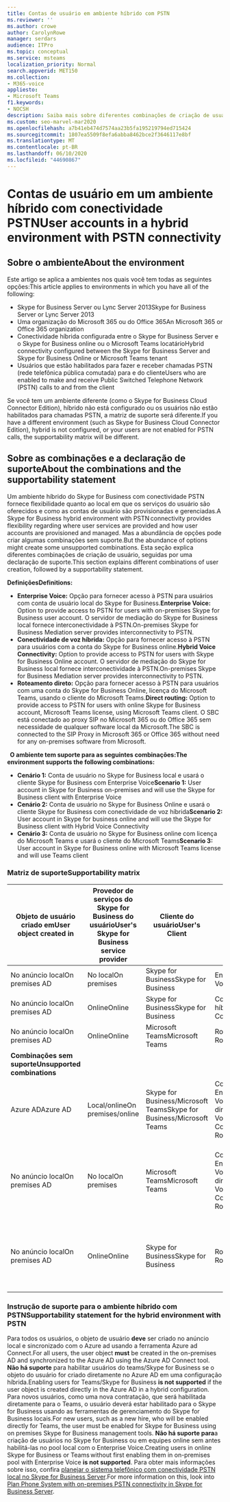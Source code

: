 ```yaml
---
title: Contas de usuário em ambiente híbrido com PSTN
ms.reviewer: ''
ms.author: crowe
author: CarolynRowe
manager: serdars
audience: ITPro
ms.topic: conceptual
ms.service: msteams
localization_priority: Normal
search.appverid: MET150
ms.collection:
- M365-voice
appliesto:
- Microsoft Teams
f1.keywords:
- NOCSH
description: Saiba mais sobre diferentes combinações de criação de usuários e quais combinações têm suporte ou não são suportadas.
ms.custom: seo-marvel-mar2020
ms.openlocfilehash: a7b41eb474d7574aa23b5fa195219794ed715424
ms.sourcegitcommit: 1807ea5509f8efa6abba8462bce2f3646117e8bf
ms.translationtype: MT
ms.contentlocale: pt-BR
ms.lasthandoff: 06/10/2020
ms.locfileid: "44690867"
---
```

# <a name="user-accounts-in-a-hybrid-environment-with-pstn-connectivity"></a><span data-ttu-id="5ab62-103">Contas de usuário em um ambiente híbrido com conectividade PSTN</span><span class="sxs-lookup"><span data-stu-id="5ab62-103">User accounts in a hybrid environment with PSTN connectivity</span></span>

## <a name="about-the-environment"></a><span data-ttu-id="5ab62-104">Sobre o ambiente</span><span class="sxs-lookup"><span data-stu-id="5ab62-104">About the environment</span></span>

<span data-ttu-id="5ab62-105">Este artigo se aplica a ambientes nos quais você tem todas as seguintes opções:</span><span class="sxs-lookup"><span data-stu-id="5ab62-105">This article applies to environments in which you have all of the following:</span></span> 
 
- <span data-ttu-id="5ab62-106">Skype for Business Server ou Lync Server 2013</span><span class="sxs-lookup"><span data-stu-id="5ab62-106">Skype for Business Server or Lync Server 2013</span></span> 
- <span data-ttu-id="5ab62-107">Uma organização do Microsoft 365 ou do Office 365</span><span class="sxs-lookup"><span data-stu-id="5ab62-107">An Microsoft 365 or Office 365 organization</span></span> 
- <span data-ttu-id="5ab62-108">Conectividade híbrida configurada entre o Skype for Business Server e o Skype for Business online ou o Microsoft Teams locatário</span><span class="sxs-lookup"><span data-stu-id="5ab62-108">Hybrid connectivity configured between the Skype for Business Server and Skype for Business Online or Microsoft Teams tenant</span></span> 
- <span data-ttu-id="5ab62-109">Usuários que estão habilitados para fazer e receber chamadas PSTN (rede telefônica pública comutada) para e do cliente</span><span class="sxs-lookup"><span data-stu-id="5ab62-109">Users who are enabled to make and receive Public Switched Telephone Network (PSTN) calls to and from the client</span></span>

 
<span data-ttu-id="5ab62-110">Se você tem um ambiente diferente (como o Skype for Business Cloud Connector Edition), híbrido não está configurado ou os usuários não estão habilitados para chamadas PSTN, a matriz de suporte será diferente.</span><span class="sxs-lookup"><span data-stu-id="5ab62-110">If you have a different environment (such as Skype for Business Cloud Connector Edition), hybrid is not configured, or your users are not enabled for PSTN calls, the supportability matrix will be different.</span></span>  

## <a name="about-the-combinations-and-the-supportability-statement"></a><span data-ttu-id="5ab62-111">Sobre as combinações e a declaração de suporte</span><span class="sxs-lookup"><span data-stu-id="5ab62-111">About the combinations and the supportability statement</span></span>  

<span data-ttu-id="5ab62-112">Um ambiente híbrido do Skype for Business com conectividade PSTN fornece flexibilidade quanto ao local em que os serviços do usuário são oferecidos e como as contas de usuário são provisionadas e gerenciadas.</span><span class="sxs-lookup"><span data-stu-id="5ab62-112">A Skype for Business hybrid environment with PSTN connectivity provides flexibility regarding where user services are provided and how user accounts are provisioned and managed.</span></span> <span data-ttu-id="5ab62-113">Mas a abundância de opções pode criar algumas combinações sem suporte.</span><span class="sxs-lookup"><span data-stu-id="5ab62-113">But the abundance of options might create some unsupported combinations.</span></span> <span data-ttu-id="5ab62-114">Esta seção explica diferentes combinações de criação de usuário, seguidas por uma declaração de suporte.</span><span class="sxs-lookup"><span data-stu-id="5ab62-114">This section explains different combinations of user creation, followed by a supportability statement.</span></span>


<span data-ttu-id="5ab62-115">**Definições**</span><span class="sxs-lookup"><span data-stu-id="5ab62-115">**Definitions:**</span></span>   
- <span data-ttu-id="5ab62-116">**Enterprise Voice:** Opção para fornecer acesso à PSTN para usuários com conta de usuário local do Skype for Business.</span><span class="sxs-lookup"><span data-stu-id="5ab62-116">**Enterprise Voice:** Option to provide access to PSTN for users with on-premises Skype for Business user account.</span></span> <span data-ttu-id="5ab62-117">O servidor de mediação do Skype for Business local fornece interconectividade à PSTN.</span><span class="sxs-lookup"><span data-stu-id="5ab62-117">On-premises Skype for Business Mediation server provides interconnectivity to PSTN.</span></span>  
- <span data-ttu-id="5ab62-118">**Conectividade de voz híbrida:** Opção para fornecer acesso à PSTN para usuários com a conta do Skype for Business online.</span><span class="sxs-lookup"><span data-stu-id="5ab62-118">**Hybrid Voice Connectivity:** Option to provide access to PSTN for users with Skype for Business Online account.</span></span> <span data-ttu-id="5ab62-119">O servidor de mediação do Skype for Business local fornece interconectividade à PSTN.</span><span class="sxs-lookup"><span data-stu-id="5ab62-119">On-premises Skype for Business Mediation server provides interconnectivity to PSTN.</span></span> 
- <span data-ttu-id="5ab62-120">**Roteamento direto:** Opção para fornecer acesso à PSTN para usuários com uma conta do Skype for Business Online, licença do Microsoft Teams, usando o cliente do Microsoft Teams.</span><span class="sxs-lookup"><span data-stu-id="5ab62-120">**Direct routing:** Option to provide access to PSTN for users with online Skype for Business account, Microsoft Teams license, using Microsoft Teams client.</span></span> <span data-ttu-id="5ab62-121">O SBC está conectado ao proxy SIP no Microsoft 365 ou do Office 365 sem necessidade de qualquer software local da Microsoft.</span><span class="sxs-lookup"><span data-stu-id="5ab62-121">The SBC is connected to the SIP Proxy in Microsoft 365 or Office 365 without need for any on-premises software from Microsoft.</span></span>

  
<span data-ttu-id="5ab62-122">**O ambiente tem suporte para as seguintes combinações:**</span><span class="sxs-lookup"><span data-stu-id="5ab62-122">**The environment supports the following combinations:**</span></span>
- <span data-ttu-id="5ab62-123">**Cenário 1:** Conta de usuário no Skype for Business local e usará o cliente Skype for Business com Enterprise Voice</span><span class="sxs-lookup"><span data-stu-id="5ab62-123">**Scenario 1:** User account in Skype for Business on-premises and will use the Skype for Business client with Enterprise Voice</span></span>
- <span data-ttu-id="5ab62-124">**Cenário 2:** Conta de usuário no Skype for Business Online e usará o cliente Skype for Business com conectividade de voz híbrida</span><span class="sxs-lookup"><span data-stu-id="5ab62-124">**Scenario 2:** User account in Skype for business online and will use the Skype for Business client with Hybrid Voice Connectivity</span></span>
- <span data-ttu-id="5ab62-125">**Cenário 3:** Conta de usuário no Skype for Business online com licença do Microsoft Teams e usará o cliente do Microsoft Teams</span><span class="sxs-lookup"><span data-stu-id="5ab62-125">**Scenario 3:** User account in Skype for Business online with Microsoft Teams license and will use Teams client</span></span>
 
### <a name="supportability-matrix"></a><span data-ttu-id="5ab62-126">Matriz de suporte</span><span class="sxs-lookup"><span data-stu-id="5ab62-126">Supportability matrix</span></span>


|<span data-ttu-id="5ab62-127">**Objeto de usuário criado em**</span><span class="sxs-lookup"><span data-stu-id="5ab62-127">**User object created in**</span></span>  |<span data-ttu-id="5ab62-128">**Provedor de serviços do Skype for Business do usuário**</span><span class="sxs-lookup"><span data-stu-id="5ab62-128">**User's Skype for Business service provider**</span></span>|<span data-ttu-id="5ab62-129">**Cliente do usuário**</span><span class="sxs-lookup"><span data-stu-id="5ab62-129">**User's Client**</span></span>|<span data-ttu-id="5ab62-130">**Opção de voz**</span><span class="sxs-lookup"><span data-stu-id="5ab62-130">**Voice option**</span></span>|<span data-ttu-id="5ab62-131">**Compatível**</span><span class="sxs-lookup"><span data-stu-id="5ab62-131">**Supported**</span></span>|
| ------------ | --------- | --------- | --------- | -------- |
|<span data-ttu-id="5ab62-132">No anúncio local</span><span class="sxs-lookup"><span data-stu-id="5ab62-132">On premises AD</span></span>| <span data-ttu-id="5ab62-133">No local</span><span class="sxs-lookup"><span data-stu-id="5ab62-133">On premises</span></span> |<span data-ttu-id="5ab62-134">Skype for Business</span><span class="sxs-lookup"><span data-stu-id="5ab62-134">Skype for Business</span></span>   | <span data-ttu-id="5ab62-135">Enterprise Voice</span><span class="sxs-lookup"><span data-stu-id="5ab62-135">Enterprise Voice</span></span>   |<span data-ttu-id="5ab62-136">Sim</span><span class="sxs-lookup"><span data-stu-id="5ab62-136">Yes</span></span>|
|<span data-ttu-id="5ab62-137">No anúncio local</span><span class="sxs-lookup"><span data-stu-id="5ab62-137">On premises AD</span></span>|<span data-ttu-id="5ab62-138">Online</span><span class="sxs-lookup"><span data-stu-id="5ab62-138">Online</span></span>| <span data-ttu-id="5ab62-139">Skype for Business</span><span class="sxs-lookup"><span data-stu-id="5ab62-139">Skype for Business</span></span>  | <span data-ttu-id="5ab62-140">Conectividade de voz híbrida</span><span class="sxs-lookup"><span data-stu-id="5ab62-140">Hybrid Voice Connectivity</span></span>   |<span data-ttu-id="5ab62-141">Sim</span><span class="sxs-lookup"><span data-stu-id="5ab62-141">Yes</span></span> |
|<span data-ttu-id="5ab62-142">No anúncio local</span><span class="sxs-lookup"><span data-stu-id="5ab62-142">On premises AD</span></span>|<span data-ttu-id="5ab62-143">Online</span><span class="sxs-lookup"><span data-stu-id="5ab62-143">Online</span></span> |<span data-ttu-id="5ab62-144">Microsoft Teams</span><span class="sxs-lookup"><span data-stu-id="5ab62-144">Microsoft Teams</span></span> |<span data-ttu-id="5ab62-145">Roteamento Direto</span><span class="sxs-lookup"><span data-stu-id="5ab62-145">Direct Routing</span></span>  |<span data-ttu-id="5ab62-146">Sim</span><span class="sxs-lookup"><span data-stu-id="5ab62-146">Yes</span></span> |
|<span data-ttu-id="5ab62-147">**Combinações sem suporte**</span><span class="sxs-lookup"><span data-stu-id="5ab62-147">**Unsupported combinations**</span></span>    | |         |         |      |
|<span data-ttu-id="5ab62-148">Azure AD</span><span class="sxs-lookup"><span data-stu-id="5ab62-148">Azure AD</span></span>| <span data-ttu-id="5ab62-149">Local/online</span><span class="sxs-lookup"><span data-stu-id="5ab62-149">On premises/online</span></span> | <span data-ttu-id="5ab62-150">Skype for Business/Microsoft Teams</span><span class="sxs-lookup"><span data-stu-id="5ab62-150">Skype for Business/Microsoft Teams</span></span>|<span data-ttu-id="5ab62-151">Conectividade de voz do Enterprise Voice/Hybrid/roteamento direto</span><span class="sxs-lookup"><span data-stu-id="5ab62-151">Enterprise Voice/Hybrid Voice Connectivity/Direct Routing</span></span>  |<span data-ttu-id="5ab62-152">Não, o objeto do usuário deve ser criado primeiro no AD local</span><span class="sxs-lookup"><span data-stu-id="5ab62-152">No, user object MUST be created in on-premises AD first</span></span> |
|<span data-ttu-id="5ab62-153">No anúncio local</span><span class="sxs-lookup"><span data-stu-id="5ab62-153">On premises AD</span></span>  |<span data-ttu-id="5ab62-154">No local</span><span class="sxs-lookup"><span data-stu-id="5ab62-154">On premises</span></span>| <span data-ttu-id="5ab62-155">Microsoft Teams</span><span class="sxs-lookup"><span data-stu-id="5ab62-155">Microsoft Teams</span></span>| <span data-ttu-id="5ab62-156">Conectividade de voz do Enterprise Voice/Hybrid/roteamento direto</span><span class="sxs-lookup"><span data-stu-id="5ab62-156">Enterprise Voice/Hybrid Voice Connectivity/Direct Routing</span></span>   |<span data-ttu-id="5ab62-157">Não, o cliente do Microsoft Teams não é compatível com o Skype for Business local</span><span class="sxs-lookup"><span data-stu-id="5ab62-157">No, Microsoft Teams client is not supported with on-premises Skype for Business</span></span> |     
|<span data-ttu-id="5ab62-158">No anúncio local</span><span class="sxs-lookup"><span data-stu-id="5ab62-158">On premises AD</span></span>  |<span data-ttu-id="5ab62-159">Online</span><span class="sxs-lookup"><span data-stu-id="5ab62-159">Online</span></span> |<span data-ttu-id="5ab62-160">Skype for Business</span><span class="sxs-lookup"><span data-stu-id="5ab62-160">Skype for Business</span></span>  | <span data-ttu-id="5ab62-161">Roteamento Direto</span><span class="sxs-lookup"><span data-stu-id="5ab62-161">Direct Routing</span></span>  |<span data-ttu-id="5ab62-162">Não, o roteamento direto não é compatível com o cliente Skype for Business</span><span class="sxs-lookup"><span data-stu-id="5ab62-162">No, Direct Routing is not supported with Skype for Business client</span></span>  |


### <a name="supportability-statement-for-the-hybrid-environment-with-pstn"></a><span data-ttu-id="5ab62-163">Instrução de suporte para o ambiente híbrido com PSTN</span><span class="sxs-lookup"><span data-stu-id="5ab62-163">Supportability statement for the hybrid environment with PSTN</span></span>

<span data-ttu-id="5ab62-164">Para todos os usuários, o objeto de usuário **deve** ser criado no anúncio local e sincronizado com o Azure ad usando a ferramenta Azure ad Connect.</span><span class="sxs-lookup"><span data-stu-id="5ab62-164">For all users, the user object **must** be created in the on-premises AD and synchronized to the Azure AD using the Azure AD Connect tool.</span></span> <span data-ttu-id="5ab62-165">**Não há suporte** para habilitar usuários do teams/Skype for Business se o objeto do usuário for criado diretamente no Azure AD em uma configuração híbrida.</span><span class="sxs-lookup"><span data-stu-id="5ab62-165">Enabling users for Teams/Skype for Business **is not supported** if the user object is created directly in the Azure AD in a hybrid configuration.</span></span> <span data-ttu-id="5ab62-166">Para novos usuários, como uma nova contratação, que será habilitada diretamente para o Teams, o usuário deverá estar habilitado para o Skype for Business usando as ferramentas de gerenciamento do Skype for Business locais.</span><span class="sxs-lookup"><span data-stu-id="5ab62-166">For new users, such as a new hire, who will be enabled directly for Teams, the user must be enabled for Skype for Business using on premises Skype for Business management tools.</span></span> <span data-ttu-id="5ab62-167">**Não há suporte para**a criação de usuários no Skype for Business ou em equipes online sem antes habilitá-las no pool local com o Enterprise Voice.</span><span class="sxs-lookup"><span data-stu-id="5ab62-167">Creating users in online Skype for Business or Teams without first enabling them in on-premises pool with Enterprise Voice **is not supported**.</span></span> <span data-ttu-id="5ab62-168">Para obter mais informações sobre isso, confira [planejar o sistema telefônico com conectividade PSTN local no Skype for Business Server](https://docs.microsoft.com/skypeforbusiness/skype-for-business-hybrid-solutions/plan-your-phone-system-cloud-pbx-solution/plan-phone-system-with-on-premises-pstn-connectivity).</span><span class="sxs-lookup"><span data-stu-id="5ab62-168">For more information on this, look into [Plan Phone System with on-premises PSTN connectivity in Skype for Business Server](https://docs.microsoft.com/skypeforbusiness/skype-for-business-hybrid-solutions/plan-your-phone-system-cloud-pbx-solution/plan-phone-system-with-on-premises-pstn-connectivity).</span></span>
